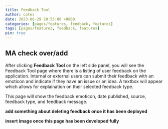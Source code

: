 ```yaml
---
title: Feedback Tool
author: cotes
date: 2023-06-29 20:55:00 +0800
categories: [pages/features, feedback, features]
tags: [pages/features, feedback, features]
pin: true
---
```


## MA check over/add

After clicking **Feedback Tool** on the left side panel, you will see the Feedback Tool page where there is a listing of user feedback on the application. Internal or external users can submit their feedback with an emoticon and indicate if they have an issue or an idea. A textbox will appear which allows for explaination on their selected feedback type.  

This page will show the feedback emoticon, date published, source, feedback type, and feedback message.   

**add something about deleting feedback once it has been deployed**  

**insert image once this page has been developed fully**
